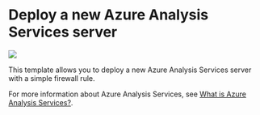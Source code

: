 # Deploy a new Azure Analysis Services server

<a href="https://portal.azure.com/#create/Microsoft.Template/uri/https%3A%2F%2Fraw.githubusercontent.com%2Fazure%2Fazure-quickstart-templates%2Fmaster%2F101-analysis-services-create%2Fazuredeploy.json" target="_blank">
    <img src="http://azuredeploy.net/deploybutton.png"/>
</a>

This template allows you to deploy a new Azure Analysis Services server with a simple firewall rule.

For more information about Azure Analysis Services, see [What is Azure Analysis Services?](https://docs.microsoft.com/en-us/azure/analysis-services/analysis-services-overview).
